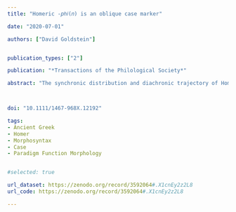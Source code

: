 ```yaml
---
title: "Homeric -𝑝ℎ𝑖(𝑛) is an oblique case marker"

date: "2020-07-01"

authors: ["David Goldstein"]


publication_types: ["2"]

publication: "*Transactions of the Philological Society*"

abstract: "The synchronic distribution and diachronic trajectory of Homeric -_phi(n)_ have been the source of long-standing debate, with the result that scholarly opinion has yet to settle on a consensus regarding the morphosyntax of forms realized by this marker. Some maintain that forms in -_phi(n)_ are adverbs, while others contend that they are nouns. Evidence from agreement and prepositional phrases shows that the latter analysis is correct. Homeric -_phi(n)_ is therefore a case exponent. More specifically, it is an oblique case marker that realizes genitive or dative case in the singular, dual, or plural across all three grammatical genders. Since other case markers exist in the language for realizing genitive and dative case, forms in -_phi(n)_ are an example of morphological overabundance, that is, the realization of a paradigm cell by more than one word form. This synchronic analysis has diachronic consequences, in as much as it now becomes clearer that -_phi(n)_ continues the instrumental plural case marker */-b<sup>ɦ</sup>is/ and not the adverbial suffix */-b<sup>ɦ</sup>i/."



doi: "10.1111/1467-968X.12192"

tags:
- Ancient Greek
- Homer
- Morphosyntax
- Case
- Paradigm Function Morphology


#selected: true

url_dataset: https://zenodo.org/record/3592064#.X1cnEy2z2L8
url_code: https://zenodo.org/record/3592064#.X1cnEy2z2L8

---
```

